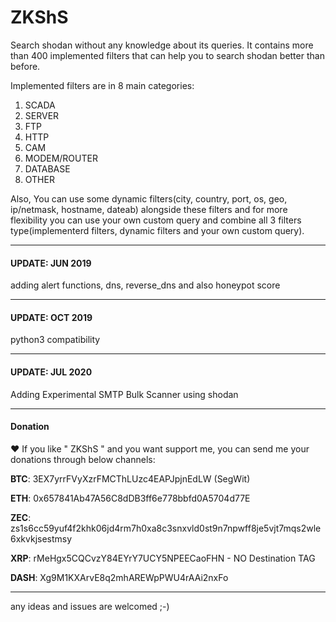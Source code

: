 # ZKShS
Search shodan without any knowledge about its queries. It contains more than 400 implemented filters that can help you to search shodan better than before.

Implemented filters are in 8 main categories:
1) SCADA
2) SERVER
3) FTP
4) HTTP
5) CAM
6) MODEM/ROUTER
7) DATABASE
8) OTHER

Also, You can use some dynamic filters(city, country, port, os, geo, ip/netmask, hostname, dateab) alongside these filters and for more flexibility you can use your own custom query and combine all 3 filters type(implementerd filters, dynamic filters and your own custom query).


---------------------------------

#### UPDATE: JUN 2019

adding alert functions, dns, reverse_dns and also honeypot score





---------------------------------


#### UPDATE: OCT 2019

python3 compatibility




---------------------------------


#### UPDATE: JUL 2020

Adding Experimental SMTP Bulk Scanner using shodan




---------------------------------

#### Donation

❤️ If you like " ZKShS " and you want support me, you can send me your donations through below channels:

**BTC**: 3EX7yrrFVyXzrFMCThLUzc4EAPJpjnEdLW (SegWit)

**ETH**: 0x657841Ab47A56C8dDB3ff6e778bbfd0A5704d77E

**ZEC**: zs1s6cc59yuf4f2khk06jd4rm7h0xa8c3snxvld0st9n7npwff8je5vjt7mqs2wle6xkvkjsestmsy

**XRP**: rMeHgx5CQCvzY84EYrY7UCY5NPEECaoFHN    - NO Destination TAG

**DASH**: Xg9M1KXArvE8q2mhAREWpPWU4rAAi2nxFo





---------------------------------

any ideas and issues are welcomed ;-)
